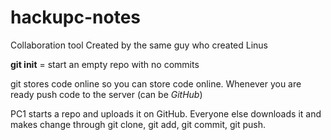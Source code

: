 # hackupc-notes

Collaboration tool
Created by the same guy who created Linus

**git init** = start an empty repo with no commits

git stores code online so you can store code online. Whenever you are ready push code to the server (can be *GitHub*)

PC1 starts a repo and uploads it on GitHub. Everyone else downloads it and makes change through git clone, git add, git commit, git push.

